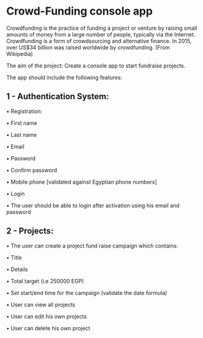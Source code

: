 <h1>Crowd-Funding console app</h1>
<p>Crowdfunding is the practice of funding a project or venture by raising small amounts of money from a large number of people, typically via the Internet. Crowdfunding is a form of crowdsourcing and alternative finance. In 2015, over US$34 billion was raised worldwide by crowdfunding. (From Wikipedia)</p>
<p>The aim of the project: Create a console app to start fundraise projects.</p>
<p>The app should include the following features:</p>
<h2>1 - Authentication System:</h2>
<p>&bull; Registration:</p>
<p>&bull; First name</p>
<p>&bull; Last name</p>
<p>&bull; Email</p>
<p>&bull; Password</p>
<p>&bull; Confirm password</p>
<p>&bull; Mobile phone [validated against Egyptian phone numbers]</p>
<p>&bull; Login</p>
<p>&bull; The user should be able to login after activation using his email and password</p>
<h2>2 - Projects:</h2>
<p>&bull; The user can create a project fund raise campaign which contains:</p>
<p>&bull; Title</p>
<p>&bull; Details</p>
<p>&bull; Total target (i.e 250000 EGP)</p>
<p>&bull; Set start/end time for the campaign (validate the date formula)</p>
<p>&bull; User can view all projects</p>
<p>&bull; User can edit his own projects</p>
<p>&bull; User can delete his own project</p>

